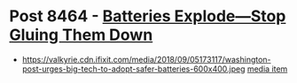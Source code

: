 # Post 8464 - [Batteries Explode—Stop Gluing Them Down](https://www.ifixit.com/News/8464/batteries-explode-note7)

- https://valkyrie.cdn.ifixit.com/media/2018/09/05173117/washington-post-urges-big-tech-to-adopt-safer-batteries-600x400.jpeg [media item](media-27510.md)
